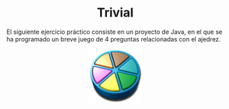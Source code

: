 <h1 align=center> Trivial </h1>
<p>El siguiente ejercicio práctico consiste en un proyecto de Java, en el que se ha programado un breve juego de 4 preguntas relacionadas con el ajedrez.</p>
<p align=center> <img width=25% heigth=25% src="./imagen.png"> </p>
